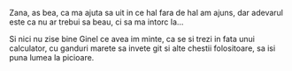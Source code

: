 Zana, as bea, ca ma ajuta sa uit in ce hal fara de hal am ajuns, dar adevarul
este ca nu ar trebui sa beau, ci sa ma intorc la...

Si nici nu zise bine Ginel ce avea im minte, ca se si trezi in fata unui
calculator, cu ganduri marete sa invete git si alte chestii folositoare, sa isi
puna lumea la picioare.
